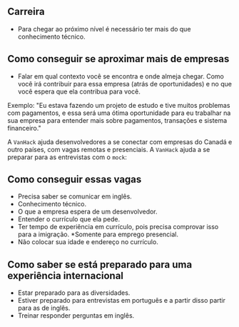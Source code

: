 ## Carreira

- Para chegar ao próximo nível é necessário ter mais do que conhecimento técnico.

## Como conseguir se aproximar mais de empresas

- Falar em qual contexto você se encontra e onde almeja chegar. Como você irá contribuir para essa empresa (atrás de oportunidades) e no que você espera que ela contribua para você.

Exemplo:
"Eu estava fazendo um projeto de estudo e tive muitos problemas com pagamentos, e essa será uma ótima oportunidade para eu trabalhar na sua empresa para entender mais sobre pagamentos, transações e sistema financeiro."

A `VanHack` ajuda desenvolvedores a se conectar com empresas do Canadá e outro países, com vagas remotas e presenciais.
A `VanHack` ajuda a se preparar para as entrevistas com o `mock`:

## Como conseguir essas vagas

- Precisa saber se comunicar em inglês.
- Conhecimento técnico.
- O que a empresa espera de um desenvolvedor.
- Entender o currículo que ela pede.
- Ter tempo de experiência em currículo, pois precisa comprovar isso para a imigração. \*Somente para emprego presencial.
- Não colocar sua idade e endereço no currículo.

## Como saber se está preparado para uma experiência internacional

- Estar preparado para as diversidades.
- Estiver preparado para entrevistas em português e a partir disso partir para as de inglês.
- Treinar responder perguntas em inglês.
